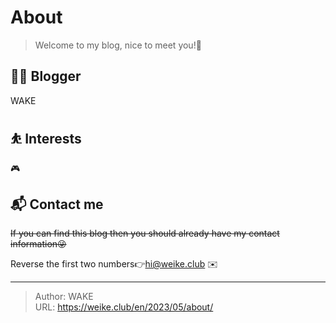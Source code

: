 # About


> Welcome to my blog, nice to meet you!🤝


<!--## 🏠 关于本站-->

## 👨‍💻 Blogger

WAKE

## ⛹ Interests

🎮

## 📬 Contact me

~~If you can find this blog then you should already have my contact information😜~~

Reverse the first two numbers👉hi@weike.club ✉️

---

> Author: WAKE  
> URL: https://weike.club/en/2023/05/about/  

